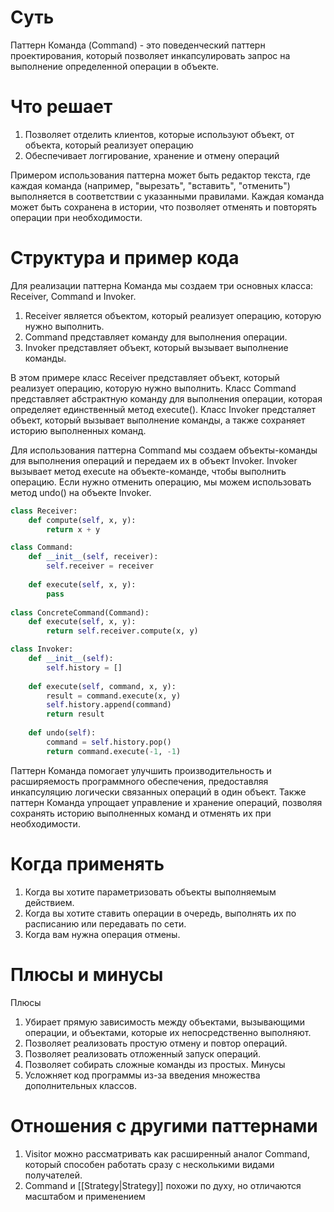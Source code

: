 # Суть
Паттерн Команда (Command) - это поведенческий паттерн проектирования, который позволяет инкапсулировать запрос на выполнение определенной операции в объекте. 

# Что решает
1. Позволяет отделить клиентов, которые используют объект, от объекта, который реализует операцию
2. Обеспечивает логгирование, хранение и отмену операций

Примером использования паттерна может быть редактор текста, где каждая команда (например, "вырезать", "вставить", "отменить") выполняется в соответствии с указанными правилами. Каждая команда может быть сохранена в истории, что позволяет отменять и повторять операции при необходимости.

# Структура и пример кода

Для реализации паттерна Команда мы создаем три основных класса: Receiver, Command и Invoker. 
1. Receiver является объектом, который реализует операцию, которую нужно выполнить. 
2. Command представляет команду для выполнения операции. 
3. Invoker представляет объект, который вызывает выполнение команды.

В этом примере класс Receiver представляет объект, который реализует операцию, которую нужно выполнить. Класс Command представляет абстрактную команду для выполнения операции, которая определяет единственный метод execute(). Класс Invoker предсталяет объект, который вызывает выполнение команды, а также сохраняет историю выполненных команд.

Для использования паттерна Command мы создаем объекты-команды для выполнения операций и передаем их в объект Invoker. Invoker вызывает метод execute на объекте-команде, чтобы выполнить операцию. Если нужно отменить операцию, мы можем использовать метод undo() на объекте Invoker.

```py
class Receiver:
    def compute(self, x, y):
        return x + y

class Command:
    def __init__(self, receiver):
        self.receiver = receiver
    
    def execute(self, x, y):
        pass
        
class ConcreteCommand(Command):
    def execute(self, x, y):
        return self.receiver.compute(x, y)

class Invoker:
    def __init__(self):
        self.history = []
        
    def execute(self, command, x, y):
        result = command.execute(x, y)
        self.history.append(command)
        return result
        
    def undo(self):
        command = self.history.pop()
        return command.execute(-1, -1)
```


Паттерн Команда помогает улучшить производительность и расширяемость программного обеспечения, предоставляя инкапсуляцию логически связанных операций в один объект. Также паттерн Команда упрощает управление и хранение операций, позволяя сохранять историю выполненных команд и отменять их при необходимости.

# Когда применять
1. Когда вы хотите параметризовать объекты выполняемым действием.
2. Когда вы хотите ставить операции в очередь, выполнять их по расписанию или передавать по сети.
3. Когда вам нужна операция отмены.
# Плюсы и минусы
Плюсы
1. Убирает прямую зависимость между объектами, вызывающими операции, и объектами, которые их непосредственно выполняют.
2. Позволяет реализовать простую отмену и повтор операций.
3. Позволяет реализовать отложенный запуск операций.
4. Позволяет собирать сложные команды из простых.
Минусы
1. Усложняет код программы из-за введения множества дополнительных классов.
# Отношения с другими паттернами
1. Visitor можно рассматривать как расширенный аналог Command, который способен работать сразу с несколькими видами получателей.
2. Command и [[Strategy|Strategy]] похожи по духу, но отличаются масштабом и применением
